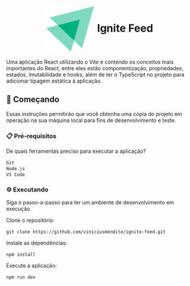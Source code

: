 <h1 align="center"><img src="https://github.com/viniciusmendite/ignite-feed/blob/master/src/assets/ignite-logo.svg" align="center" /> Ignite Feed</h1>

Uma aplicação React utilizando o Vite e contendo os conceitos mais importantes do React, entre eles estão componentização, propriedades, estados, imutabilidade e hooks, além de ter o TypeScript no projeto para adicionar tipagem estática à aplicação.

## 🚀 Começando

Essas instruções permitirão que você obtenha uma cópia do projeto em operação na sua máquina local para fins de desenvolvimento e teste.

### 📋 Pré-requisitos

De quais ferramentas preciso para executar a aplicação?

```
Git
Node.js
VS Code
```

### ⚙️ Executando

Siga o passo-a-passo para ter um ambiente de desenvolvimento em execução.

Clone o repositório:

```
git clone https://github.com/viniciusmendite/ignite-feed.git
```

Instale as dependências:

```
npm install
```

Execute a aplicação:

```
npm run dev
```
